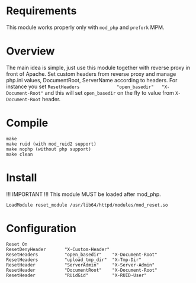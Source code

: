Requirements
=========
This module works properly only with `mod_php` and `prefork` MPM.

Overview
=========
The main idea is simple, just use this module together with reverse proxy in front of Apache. Set custom headers from reverse proxy and manage php.ini values, DocumentRoot, ServerName according to headers.
For instance you set `ResetHeaders              "open_basedir"   "X-Document-Root"` and this will set `open_basedir` on the fly to value from `X-Document-Root` header.

Compile
============
```
make
make ruid (with mod_ruid2 support)
make nophp (without php support)
make clean
```

Install
============
!!! IMPORTANT !!!
This module MUST be loaded after mod_php.
```
LoadModule reset_module /usr/lib64/httpd/modules/mod_reset.so
```

Configuration
==============
```
Reset On
ResetDenyHeader       "X-Custom-Header"
ResetHeaders          "open_basedir"    "X-Document-Root"
ResetHeaders          "upload_tmp_dir"  "X-Tmp-Dir"
ResetHeader           "ServerAdmin"     "X-Server-Admin"
ResetHeader           "DocumentRoot"    "X-Document-Root"
ResetHeader           "RUidGid"         "X-RUID-User"
```

